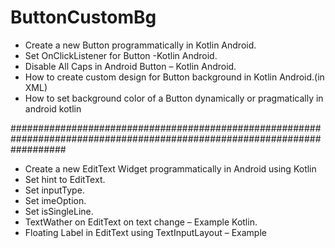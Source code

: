 # ButtonCustomBg
- Create a new Button programmatically in Kotlin Android.
- Set OnClickListener for Button -Kotlin Android.
- Disable All Caps in Android Button – Kotlin Android.
- How to create custom design for Button background in Kotlin Android.(in XML)
- How to set background color of a Button dynamically or pragmatically in android kotlin

##########################################################################################################################
- Create a new EditText Widget programmatically in Android using Kotlin
- Set hint to EditText.
- Set inputType.
- Set imeOption.
- Set isSingleLine.
-  TextWather on EditText on text change – Example Kotlin.
- Floating Label in EditText using TextInputLayout – Example
